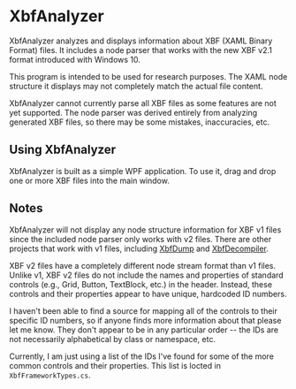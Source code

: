 # XbfAnalyzer
XbfAnalyzer analyzes and displays information about XBF (XAML Binary Format) files.
It includes a node parser that works with the new XBF v2.1 format introduced with Windows 10.

This program is intended to be used for research purposes.
The XAML node structure it displays may not completely match the actual file content.

XbfAnalyzer cannot currently parse all XBF files as some features are not yet supported.
The node parser was derived entirely from analyzing generated XBF files, so there may be some mistakes, inaccuracies, etc.

## Using XbfAnalyzer
XbfAnalyzer is built as a simple WPF application.
To use it, drag and drop one or more XBF files into the main window.

## Notes
XbfAnalyzer will not display any node structure information for XBF v1 files since the included node parser only works with v2 files.
There are other projects that work with v1 files, including [XbfDump](https://github.com/WalkingCat/XbfDump) and [XbfDecompiler](https://github.com/TeamGnome/XbfDecompiler).

XBF v2 files have a completely different node stream format than v1 files.
Unlike v1, XBF v2 files do not include the names and properties of standard controls (e.g., Grid, Button, TextBlock, etc.) in the header.
Instead, these controls and their properties appear to have unique, hardcoded ID numbers.

I haven't been able to find a source for mapping all of the controls to their specific ID numbers, so if anyone finds more information about that please let me know.
They don't appear to be in any particular order -- the IDs are not necessarily alphabetical by class or namespace, etc.

Currently, I am just using a list of the IDs I've found for some of the more common controls and their properties.
This list is locted in `XbfFrameworkTypes.cs`.
